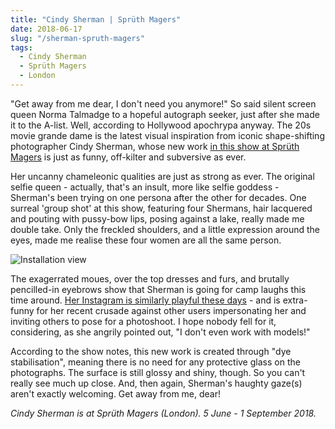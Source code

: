 ```yaml
---
title: "Cindy Sherman | Sprüth Magers"
date: 2018-06-17
slug: "/sherman-spruth-magers"
tags:
  - Cindy Sherman
  - Sprüth Magers
  - London
---
```


"Get away from me dear, I don't need you anymore!" So said silent screen queen Norma Talmadge to a hopeful autograph seeker, just after she made it to the A-list. Well, according to Hollywood apochrypa anyway. The 20s movie grande dame is the latest visual inspiration from iconic shape-shifting photographer Cindy Sherman, whose new work [in this show at Sprüth Magers](http://spruethmagers.com/exhibitions/475) is just as funny, off-kilter and subversive as ever.

Her uncanny chameleonic qualities are just as strong as ever. The original selfie queen - actually, that's an insult, more like selfie goddess - Sherman's been trying on one persona after the other for decades. One surreal 'group shot' at this show, featuring four Shermans, hair lacquered and pouting with pussy-bow lips, posing against a lake, really made me double take. Only the freckled shoulders, and a little expression around the eyes, made me realise these four women are all the same person.

![Installation view](/sherman-spruth-magers.jpg)

The exagerrated moues, over the top dresses and furs, and brutally pencilled-in eyebrows show that Sherman is going for camp laughs this time around. [Her Instagram is similarly playful these days](https://www.instagram.com/cindysherman/?hl=en) - and is extra-funny for her recent crusade against other users impersonating her and inviting others to pose for a photoshoot. I hope nobody fell for it, considering, as she angrily pointed out, "I don't even work with models!"

According to the show notes, this new work is created through "dye stabilisation", meaning there is no need for any protective glass on the photographs. The surface is still glossy and shiny, though. So you can't really see much up close. And, then again, Sherman's haughty gaze(s) aren't exactly welcoming. Get away from me, dear!

*Cindy Sherman is at Sprüth Magers (London). 5 June - 1 September 2018.*
